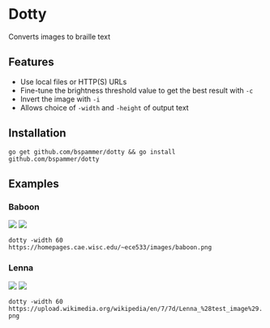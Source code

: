 # Dotty
Converts images to braille text

## Features
* Use local files or HTTP(S) URLs
* Fine-tune the brightness threshold value to get the best result with `-c`
* Invert the image with `-i`
* Allows choice of `-width` and `-height` of output text

## Installation
`go get github.com/bspammer/dotty && go install github.com/bspammer/dotty`

## Examples

### Baboon

![](https://homepages.cae.wisc.edu/~ece533/images/baboon.png)
![](https://i.imgur.com/uBwvAHf.png)

`dotty -width 60 https://homepages.cae.wisc.edu/~ece533/images/baboon.png`

### Lenna

![](https://upload.wikimedia.org/wikipedia/en/7/7d/Lenna_%28test_image%29.png)
![](https://i.imgur.com/WHTOCiz.png)

`dotty -width 60 https://upload.wikimedia.org/wikipedia/en/7/7d/Lenna_%28test_image%29.png`

